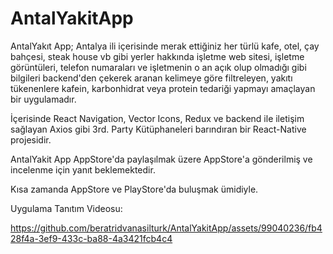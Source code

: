 # AntalYakitApp

AntalYakıt App; Antalya ili içerisinde merak ettiğiniz her türlü kafe, otel, çay bahçesi, steak house vb gibi yerler hakkında işletme web sitesi, işletme görüntüleri, telefon numaraları ve işletmenin o an açık olup olmadığı gibi bilgileri backend'den çekerek aranan kelimeye göre filtreleyen, yakıtı tükenenlere kafein, karbonhidrat veya protein tedariği yapmayı amaçlayan bir uygulamadır.

İçerisinde React Navigation, Vector Icons, Redux ve backend ile iletişim sağlayan Axios gibi 3rd. Party Kütüphaneleri barındıran bir React-Native projesidir. 

AntalYakit App AppStore'da paylaşılmak üzere AppStore'a gönderilmiş ve incelenme için yanıt beklemektedir.

Kısa zamanda AppStore ve PlayStore'da buluşmak ümidiyle.

Uygulama Tanıtım Videosu:

https://github.com/beratridvanasilturk/AntalYakitApp/assets/99040236/fb428f4a-3ef9-433c-ba88-4a3421fcb4c4
